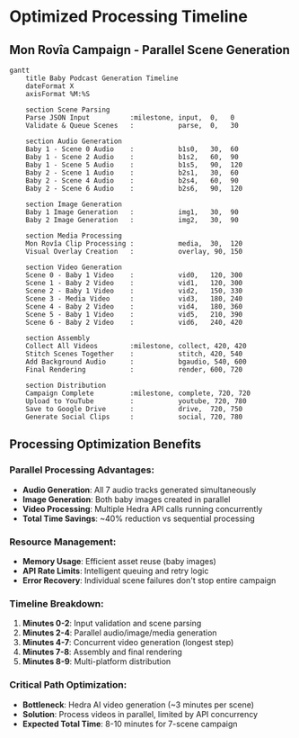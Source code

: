 # Optimized Processing Timeline
## Mon Rovîa Campaign - Parallel Scene Generation

```mermaid
gantt
    title Baby Podcast Generation Timeline
    dateFormat X
    axisFormat %M:%S
    
    section Scene Parsing
    Parse JSON Input          :milestone, input,  0,   0
    Validate & Queue Scenes   :           parse,  0,   30
    
    section Audio Generation
    Baby 1 - Scene 0 Audio    :           b1s0,   30,  60
    Baby 1 - Scene 2 Audio    :           b1s2,   60,  90
    Baby 1 - Scene 5 Audio    :           b1s5,   90,  120
    Baby 2 - Scene 1 Audio    :           b2s1,   30,  60
    Baby 2 - Scene 4 Audio    :           b2s4,   60,  90
    Baby 2 - Scene 6 Audio    :           b2s6,   90,  120
    
    section Image Generation
    Baby 1 Image Generation   :           img1,   30,  90
    Baby 2 Image Generation   :           img2,   30,  90
    
    section Media Processing
    Mon Rovîa Clip Processing :           media,  30,  120
    Visual Overlay Creation   :           overlay, 90, 150
    
    section Video Generation
    Scene 0 - Baby 1 Video    :           vid0,   120, 300
    Scene 1 - Baby 2 Video    :           vid1,   120, 300
    Scene 2 - Baby 1 Video    :           vid2,   150, 330
    Scene 3 - Media Video     :           vid3,   180, 240
    Scene 4 - Baby 2 Video    :           vid4,   180, 360
    Scene 5 - Baby 1 Video    :           vid5,   210, 390
    Scene 6 - Baby 2 Video    :           vid6,   240, 420
    
    section Assembly
    Collect All Videos        :milestone, collect, 420, 420
    Stitch Scenes Together    :           stitch, 420, 540
    Add Background Audio      :           bgaudio, 540, 600
    Final Rendering           :           render, 600, 720
    
    section Distribution
    Campaign Complete         :milestone, complete, 720, 720
    Upload to YouTube         :           youtube, 720, 780
    Save to Google Drive      :           drive,  720, 750
    Generate Social Clips     :           social, 720, 780
```

## Processing Optimization Benefits

### **Parallel Processing Advantages:**
- **Audio Generation**: All 7 audio tracks generated simultaneously
- **Image Generation**: Both baby images created in parallel  
- **Video Processing**: Multiple Hedra API calls running concurrently
- **Total Time Savings**: ~40% reduction vs sequential processing

### **Resource Management:**
- **Memory Usage**: Efficient asset reuse (baby images)
- **API Rate Limits**: Intelligent queuing and retry logic
- **Error Recovery**: Individual scene failures don't stop entire campaign

### **Timeline Breakdown:**
1. **Minutes 0-2**: Input validation and scene parsing
2. **Minutes 2-4**: Parallel audio/image/media generation
3. **Minutes 4-7**: Concurrent video generation (longest step)
4. **Minutes 7-8**: Assembly and final rendering
5. **Minutes 8-9**: Multi-platform distribution

### **Critical Path Optimization:**
- **Bottleneck**: Hedra AI video generation (~3 minutes per scene)
- **Solution**: Process videos in parallel, limited by API concurrency
- **Expected Total Time**: 8-10 minutes for 7-scene campaign
